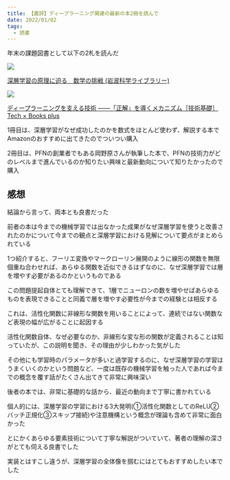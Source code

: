 ```yaml
---
title: 【書評】ディープラーニング関連の最新の本2冊を読んで
date: 2022/01/02
tags:
  - 読書
---
```


年末の課題図書として以下の2札を読んだ

<a target="_blank"  href="https://www.amazon.co.jp/gp/product/B09FPBQM9C/ref=as_li_tl?ie=UTF8&camp=247&creative=1211&creativeASIN=B09FPBQM9C&linkCode=as2&tag=planetmeron06-22&linkId=0b8aef31f66b9a026dfd6bf36ba1f6ac"><img border="0" src="//ws-fe.amazon-adsystem.com/widgets/q?_encoding=UTF8&MarketPlace=JP&ASIN=B09FPBQM9C&ServiceVersion=20070822&ID=AsinImage&WS=1&Format=_SL250_&tag=planetmeron06-22" ></a>

[深層学習の原理に迫る　数学の挑戦 (岩波科学ライブラリー)](https://amzn.to/3zkpM8h)

<a target="_blank"  href="https://www.amazon.co.jp/gp/product/B09NQTXZXP/ref=as_li_tl?ie=UTF8&camp=247&creative=1211&creativeASIN=B09NQTXZXP&linkCode=as2&tag=planetmeron06-22&linkId=81553295eee56bc3db60fe921259e497"><img border="0" src="//ws-fe.amazon-adsystem.com/widgets/q?_encoding=UTF8&MarketPlace=JP&ASIN=B09NQTXZXP&ServiceVersion=20070822&ID=AsinImage&WS=1&Format=_SL250_&tag=planetmeron06-22" ></a>

[ディープラーニングを支える技術 ——「正解」を導くメカニズム［技術基礎］ Tech × Books plus](https://amzn.to/3eOosB7)

1冊目は、深層学習がなぜ成功したのかを数式をほとんど使わず、解説する本でAmazonのおすすめに出てきたのでついつい購入

2冊目は、PFNの創業者でもある岡野原さんが執筆した本で、PFNの技術力がどのレベルまで進んでいるのか知りたい興味と最新動向について知りたかったので購入

## 感想

結論から言って、両本とも良書だった

前者の本は今までの機械学習では出なかった成果がなぜ深層学習を使うと改善されたのかについて今までの観点と深層学習における見解について要点がまとめられている

1つ紹介すると、フーリエ変換やマークローリン展開のように線形の関数を無限個重ね合わせれば、あらゆる関数を近似できるはずなのに、なぜ深層学習では層を増やす必要があるのかというものである

この問題提起自体とても理解できて、1層でニューロンの数を増やせばあらゆるものを表現できることと同義で層を増やす必要性が今までの経験とは相反する

これは、活性化関数に非線形な関数を用いることによって、連続ではない関数など表現の幅が広がることに起因する

活性化関数自体、なぜ必要なのか、非線形な変な形の関数が定義されることは知っていたが、この説明を聞き、その理由が少しわかった気がした

その他にも学習時のパラメータが多いと過学習するのに、なぜ深層学習の学習はうまくいくのかという問題など、一度は既存の機械学習を触った人であれば今までの概念を覆す話がたくさん出てきて非常に興味深い

後者の本では、非常に基礎的な話から、最近の動向まで丁寧に書かれている

個人的には、深層学習の学習における3大発明(①活性化関数としてのReLU②バッチ正規化③スキップ接続)や注意機構という概念が理論も含めて非常に面白かった

とにかくあらゆる要素技術について丁寧な解説がついていて、著者の理解の深さがとても伺える良書でした

実装とはすこし違うが、深層学習の全体像を掴むにはとてもおすすめしたい本でした
